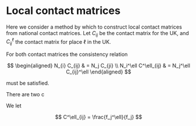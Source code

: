 # Local contact matrices

Here we consider a method by which to construct local contact matrices from national contact matrices. Let $C_{ij}$ be the contact matrix for the UK, and $C_{ij}^\ell$ the contact matrix for place $\ell$ in the UK.

For both contact matrices the consistency relation

$$
\begin{aligned}
N_{i} C_{ij} & = N_j C_{ji} \\
N_i^\ell C^\ell_{ij} & = N_j^\ell C_{ij}^\ell
\end{aligned}
$$

must be satisfied.

There are two c

We let

$$
C^\ell_{ij} = \frac{f_j^\ell}{f_j}
$$
<!--stackedit_data:
eyJoaXN0b3J5IjpbLTEzMTE0MjgxODZdfQ==
-->